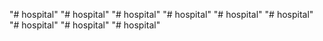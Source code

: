 "# hospital" 
"# hospital" 
"# hospital" 
"# hospital" 
"# hospital" 
"# hospital" 
"# hospital" 
"# hospital" 
"# hospital" 
